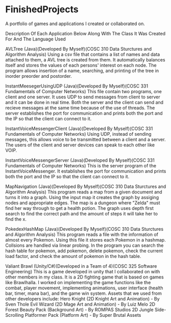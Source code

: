 # FinishedProjects
A portfolio of games and applications I created or collaborated on.

Description Of Each Application Below Along With The Class It Was Created For And The Language Used

AVLTree (Java)(Developed By Myself)(COSC 310 Data Sturctures and Algorithm Analysis)
Using a csv file that contains a list of names and data attached to them, a AVL tree is created from them. It automatically balances itself and stores the values of each persons' interest on each node. The program allows insertion of a name, searching, and printing of the tree in inorder preorder and postorder.

InstantMeesegerUsingUDP (Java)(Developed By Myself)(COSC 331 Fundamentals of Computer Networks)
This file contain two programs, one client and one server. It uses UDP to send messages from client to server and it can be done in real time. Both the server and the client can send and recieve messages at the same time because of the use of threads. The server establishes the port for communication and prints both the port and the IP so that the client can connect to it.

InstantVoiceMessengerClient (Java)(Developed By Myself)(COSC 331 Fundamentals of Computer Networks)
Using UDP, instead of sending messages, this allows voice to be transmitted between a client and a server. The users of the client and server devices can speak to each other like VOIP. 

InstantVoiceMessengerServer (Java)(Developed By Myself)(COSC 331 Fundamentals of Computer Networks)
This is the server program of the InstantVoiceMessenger. It establishes the port for communication and prints both the port and the IP so that the client can connect to it.

MapNavigation (Java)(Developed By Myself)(COSC 310 Data Sturctures and Algorithm Analysis)
This program reads a map from a given document and turns it into a graph. Using the input map it creates the graph by assiging nodes and appropriate edges. The map is a dungeon where "Zelda" must find her way through to get a health potion. The graph uses depth first search to find the correct path and the amount of steps it will take her to find the x.

PokedexHashMap (Java)(Developed By Myself)(COSC 310 Data Sturctures and Algorithm Analysis)
This program reads a file with the information of almost every Pokemon. Using this file it stores each Pokemon in a hashmap. Collsions are handled via linear probing. In the program you can search the hash table for pokemon, add pokemon, delete pokemon, check the current load factor, and check the amount of pokemon in the hash table.

Valiant Brawl (Unity/C#)(Developed in a Team of 4)(COSC 325 Software Engineering)
This is a game developed in unity that I collaborated on with other members in my class. It is a 2D fighting game that is based on games like Brawlhalla. I worked on implementing the game functions like the combat, player movement, implementing animations, user interface (health bar, timer, mana bar), and the game win system. Assets that we used from other developers include:
Hero Knight (2D Knight Art and Animation) - By Sven Thole
Evil Wizard (2D Mage Art and Animation) - By Luiz Melo
2D Forest Beauty Pack (Background Art) - By ROMPAS Studios
2D Jungle Side-Scrolling Platformer Pack (Platform Art) - By Super Brutal Assets
